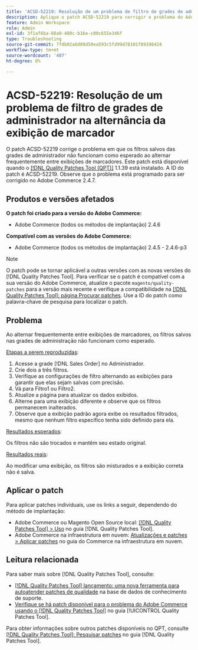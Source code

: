 ```yaml
---
title: 'ACSD-52219: Resolução de um problema de filtro de grades de administrador na alternância da exibição de marcador'
description: Aplique o patch ACSD-52219 para corrigir o problema do Adobe Commerce em que os filtros salvos das grades de administrador não funcionam como esperado ao alternar frequentemente entre exibições de marcadores.
feature: Admin Workspace
role: Admin
exl-id: 3f1af6ba-88a0-480c-b16e-c00c655e346f
type: Troubleshooting
source-git-commit: 7fdb02a6d89d50ea593c5fd99d78101f89198424
workflow-type: tm+mt
source-wordcount: '407'
ht-degree: 0%

---
```


# ACSD-52219: Resolução de um problema de filtro de grades de administrador na alternância da exibição de marcador

O patch ACSD-52219 corrige o problema em que os filtros salvos das grades de administrador não funcionam como esperado ao alternar frequentemente entre exibições de marcadores. Este patch está disponível quando o [[!DNL Quality Patches Tool (QPT)]](https://experienceleague.adobe.com/pt-br/docs/commerce-operations/tools/quality-patches-tool/quality-patches-tool-to-self-serve-quality-patches) 1.1.39 está instalado. A ID do patch é ACSD-52219. Observe que o problema está programado para ser corrigido no Adobe Commerce 2.4.7.

## Produtos e versões afetados

**O patch foi criado para a versão do Adobe Commerce:**

* Adobe Commerce (todos os métodos de implantação) 2.4.6

**Compatível com as versões do Adobe Commerce:**

* Adobe Commerce (todos os métodos de implantação) 2.4.5 - 2.4.6-p3

>[!NOTE]
>
>O patch pode se tornar aplicável a outras versões com as novas versões do [!DNL Quality Patches Tool]. Para verificar se o patch é compatível com a sua versão do Adobe Commerce, atualize o pacote `magento/quality-patches` para a versão mais recente e verifique a compatibilidade na [[!DNL Quality Patches Tool]: página Procurar patches](https://experienceleague.adobe.com/tools/commerce-quality-patches/index.html?lang=pt-BR). Use a ID do patch como palavra-chave de pesquisa para localizar o patch.

## Problema

Ao alternar frequentemente entre exibições de marcadores, os filtros salvos nas grades de administração não funcionam como esperado.

<u>Etapas a serem reproduzidas</u>:

1. Acesse a grade [!DNL Sales Order] no Administrador.
1. Crie dois a três filtros.
1. Verifique as configurações de filtro alternando as exibições para garantir que elas sejam salvas com precisão.
1. Vá para Filtro1 ou Filtro2.
1. Atualize a página para atualizar os dados exibidos.
1. Alterne para uma exibição diferente e observe que os filtros permanecem inalterados.
1. Observe que a exibição padrão agora exibe os resultados filtrados, mesmo que nenhum filtro específico tenha sido definido para ela.

<u>Resultados esperados</u>:

Os filtros não são trocados e mantêm seu estado original.

<u>Resultados reais</u>:

Ao modificar uma exibição, os filtros são misturados e a exibição correta não é salva.

## Aplicar o patch

Para aplicar patches individuais, use os links a seguir, dependendo do método de implantação:

* Adobe Commerce ou Magento Open Source local: [[!DNL Quality Patches Tool] > Uso](/help/tools/quality-patches-tool/usage.md) no guia [!DNL Quality Patches Tool].
* Adobe Commerce na infraestrutura em nuvem: [Atualizações e patches > Aplicar patches](https://experienceleague.adobe.com/docs/commerce-cloud-service/user-guide/develop/upgrade/apply-patches.html?lang=pt-BR) no guia do Commerce na infraestrutura em nuvem.

## Leitura relacionada

Para saber mais sobre [!DNL Quality Patches Tool], consulte:

* [[!DNL Quality Patches Tool] lançamento: uma nova ferramenta para autoatender patches de qualidade](https://experienceleague.adobe.com/pt-br/docs/commerce-operations/tools/quality-patches-tool/quality-patches-tool-to-self-serve-quality-patches) na base de dados de conhecimento de suporte.
* [Verifique se há patch disponível para o problema do Adobe Commerce usando o  [!DNL Quality Patches Tool]](/help/tools/quality-patches-tool/patches-available-in-qpt/check-patch-for-magento-issue-with-magento-quality-patches.md) no guia [!UICONTROL Quality Patches Tool].


Para obter informações sobre outros patches disponíveis no QPT, consulte [[!DNL Quality Patches Tool]: Pesquisar patches](https://experienceleague.adobe.com/tools/commerce-quality-patches/index.html?lang=pt-BR) no guia [!DNL Quality Patches Tool].
